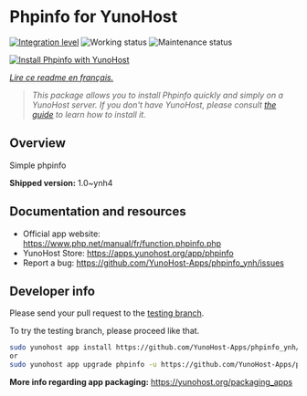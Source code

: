 <!--
N.B.: This README was automatically generated by https://github.com/YunoHost/apps/tree/master/tools/README-generator
It shall NOT be edited by hand.
-->

# Phpinfo for YunoHost

[![Integration level](https://dash.yunohost.org/integration/phpinfo.svg)](https://dash.yunohost.org/appci/app/phpinfo) ![Working status](https://ci-apps.yunohost.org/ci/badges/phpinfo.status.svg) ![Maintenance status](https://ci-apps.yunohost.org/ci/badges/phpinfo.maintain.svg)

[![Install Phpinfo with YunoHost](https://install-app.yunohost.org/install-with-yunohost.svg)](https://install-app.yunohost.org/?app=phpinfo)

*[Lire ce readme en français.](./README_fr.md)*

> *This package allows you to install Phpinfo quickly and simply on a YunoHost server.
If you don't have YunoHost, please consult [the guide](https://yunohost.org/#/install) to learn how to install it.*

## Overview

Simple phpinfo

**Shipped version:** 1.0~ynh4
## Documentation and resources

* Official app website: <https://www.php.net/manual/fr/function.phpinfo.php>
* YunoHost Store: <https://apps.yunohost.org/app/phpinfo>
* Report a bug: <https://github.com/YunoHost-Apps/phpinfo_ynh/issues>

## Developer info

Please send your pull request to the [testing branch](https://github.com/YunoHost-Apps/phpinfo_ynh/tree/testing).

To try the testing branch, please proceed like that.

``` bash
sudo yunohost app install https://github.com/YunoHost-Apps/phpinfo_ynh/tree/testing --debug
or
sudo yunohost app upgrade phpinfo -u https://github.com/YunoHost-Apps/phpinfo_ynh/tree/testing --debug
```

**More info regarding app packaging:** <https://yunohost.org/packaging_apps>
